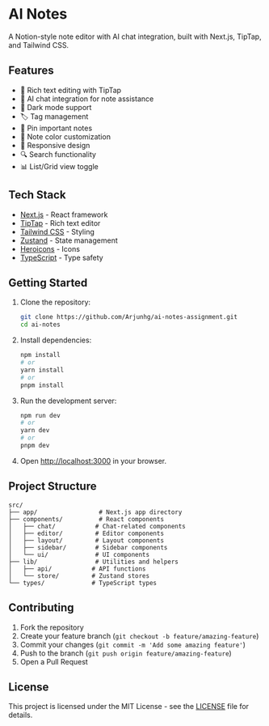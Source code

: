 # AI Notes

A Notion-style note editor with AI chat integration, built with Next.js, TipTap, and Tailwind CSS.

## Features

- 📝 Rich text editing with TipTap
- 🤖 AI chat integration for note assistance
- 🌙 Dark mode support
- 🏷️ Tag management
- 📌 Pin important notes
- 🎨 Note color customization
- 📱 Responsive design
- 🔍 Search functionality
- 📊 List/Grid view toggle

## Tech Stack

- [Next.js](https://nextjs.org/) - React framework
- [TipTap](https://tiptap.dev/) - Rich text editor
- [Tailwind CSS](https://tailwindcss.com/) - Styling
- [Zustand](https://zustand-demo.pmnd.rs/) - State management
- [Heroicons](https://heroicons.com/) - Icons
- [TypeScript](https://www.typescriptlang.org/) - Type safety

## Getting Started

1. Clone the repository:
   ```bash
   git clone https://github.com/Arjunhg/ai-notes-assignment.git
   cd ai-notes
   ```

2. Install dependencies:
   ```bash
   npm install
   # or
   yarn install
   # or
   pnpm install
   ```

3. Run the development server:
   ```bash
   npm run dev
   # or
   yarn dev
   # or
   pnpm dev
   ```

4. Open [http://localhost:3000](http://localhost:3000) in your browser.

## Project Structure

```
src/
├── app/                 # Next.js app directory
├── components/          # React components
│   ├── chat/           # Chat-related components
│   ├── editor/         # Editor components
│   ├── layout/         # Layout components
│   ├── sidebar/        # Sidebar components
│   └── ui/             # UI components
├── lib/                # Utilities and helpers
│   ├── api/           # API functions
│   └── store/         # Zustand stores
└── types/             # TypeScript types
```

## Contributing

1. Fork the repository
2. Create your feature branch (`git checkout -b feature/amazing-feature`)
3. Commit your changes (`git commit -m 'Add some amazing feature'`)
4. Push to the branch (`git push origin feature/amazing-feature`)
5. Open a Pull Request

## License

This project is licensed under the MIT License - see the [LICENSE](LICENSE) file for details.
